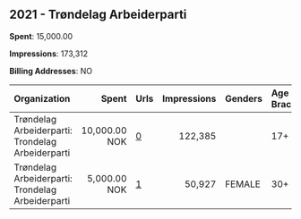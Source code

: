 ## 2021 - Trøndelag Arbeiderparti 
**Spent**: 15,000.00

**Impressions**: 173,312

**Billing Addresses**: NO

|Organization|Spent|Urls|Impressions|Genders|Age Brackets|Country Codes|
|:---|---:|:---|---:|:---|:---|:---|
|Trøndelag Arbeiderparti: Trondelag Arbeiderparti|10,000.00 NOK|[0](https://www.snap.com/political-ads/asset/839e2f33f5ebaf446b3b6eadbbbb419d37fb6d0c6602d5aa0dd2c5757a0f9e0f?mediaType=mp4)|122,385||17+|norway|
|Trøndelag Arbeiderparti: Trondelag Arbeiderparti|5,000.00 NOK|[1](https://www.snap.com/political-ads/asset/773f53264ddcb264f13f12d0475a9bfa491d6a14980a8625a5aca3f7b9d173ae?mediaType=mp4)|50,927|FEMALE|30+|norway|
